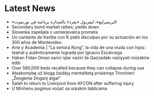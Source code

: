 # Latest News
-  «البريميرليغ»: ليفربول «يغرد» بالصدارة برباعية في بورنموث
-  Secondary bond market rallies; yields down
-  Slovenka zapeljala v usmerjevalca prometa
-  Un cantante de Karibe con K pidió disculpas por su actuación en los 300 años de Montevideo
-  Arte y Academia | “La señora Kong”, la vida de una viuda con hijos: teatral y auténticamente lograda por Ignacio Escárcega
-  Hakan Fidan Oman xarici işlər naziri ilə Qəzzadakı vəziyyəti müzakirə edib
-  Over 580,000 beds recalled because they can collapse during use
-  Atsakomybę už blogą žaidėjų mentalitetą prisiėmęs Trinchieri: „Žengėme žingsnį atgal“
-  Salah to return to Liverpool from AFCON after suffering injury
-  U Minhenu poginuo vozač sa srpskim tablicama
